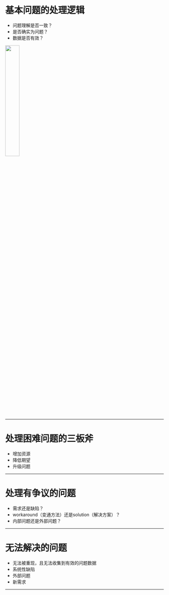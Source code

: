 # 基本问题的处理逻辑

- 问题理解是否一致？
- 是否确实为问题？
- 数据是否有效？
<img src="https://github.com/user-attachments/assets/971a352f-ac91-47f6-9e89-1e0732965b38" width="30%">

--- 

# 处理困难问题的三板斧

- 增加资源
- 降低期望
- 升级问题

--- 

# 处理有争议的问题

- 需求还是缺陷？
- workaround（变通方法）还是solution（解决方案）？
- 内部问题还是外部问题？

--- 

# 无法解决的问题

- 无法被重现，且无法收集到有效的问题数据
- 系统性缺陷
- 外部问题
- 新需求

--- 